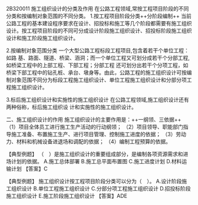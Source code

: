 2B320011	施工组织设计的分类及作用
在公路工程领域,常按工程项目阶段的不同分类和按编制对象范围的不同分类。
1.按工程项目阶段分类++分阶段编制++
当前公路工程的基本建设程序要求在设计、招投标和施工等几个阶段都需要有施工组织设计。按工程项目阶段的不同可分成设计阶段施工组织设计、招投标阶段施工组织设计和施工阶段施工组织设计。

2.按编制对象范围分类
一个大型公路工程标段工程项目,包含着若干个单位工程：如路  基、路面、隧道、桥梁、涵洞；而一个单位工程又可划分成若干个分部工程,如桥梁工程中的上部工程、下部工程；分部工程  还可划分出若干个分项工程，如桥梁下部工程中的钻孔桩、承台、墩身等。由此，公路工程的施工组织设计可按编制对象范围不同分为标段工程施工组织设计、单位工程施工组织设计和分部分项工程施工组织设计。

3.标后施工组织设计和实施性的施工组织设计
在公路工程领域,施工组织设计还有两种俗称，标后施工组织设  计和实施性的施工组织设计。

二、施工组织设计的作用
施工组织设计的主要作用是：++一纲领、三依据++
（1）项目全体员工进行施工生产活动的行动纲领；
（2）项目领导、职能部门指导施工准备、布置施工生产、进行项目管理、控制施工进度的依据；
（3）劳动力、材料和机械设备进退场和调配的依据；
（4）编制工程预算的依据。

【典型例题】
（　）是施工组织设计的重要组成部分，是编制各项资源需求和进场计划的依据。
A.施工总体部署
B.施工总平面布置图
C.施工进度计划
D.材料运输计划
【答案】C

【典型例题】
施工组织设计按工程项目阶段分类可以分为（　）。
A.设计阶段施工组织设计
B.单位工程施工组织设计
C.分部分项工程施工组织设计
D.招投标阶段施工组织设计
E.施工阶段施工组织设计
【答案】ADE